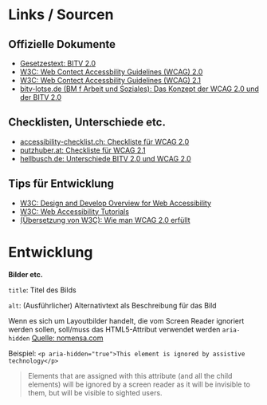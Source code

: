 
# Links / Sourcen

## Offizielle Dokumente
* [Gesetzestext: BITV 2.0](https://www.gesetze-im-internet.de/bitv_2_0/BJNR184300011.html)
* [W3C: Web Contect Accessbility Guidelines (WCAG) 2.0](https://www.w3.org/TR/WCAG20/)
* [W3C: Web Contect Accessbility Guidelines (WCAG) 2.1](https://www.w3.org/TR/WCAG21/)
* [bitv-lotse.de (BM f Arbeit und Soziales): Das Konzept der WCAG 2.0 und der BITV 2.0](http://www.bitv-lotse.de/BL/DE/1_Einfuehrung/1_3_Konzept/1_3_konzept_node.html)

## Checklisten, Unterschiede etc.
* [accessibility-checklist.ch: Checkliste für WCAG 2.0](https://www.accessibility-checklist.ch/)
* [putzhuber.at: Checkliste für WCAG 2.1](https://www.putzhuber.at/wcag-2-1-a-checkliste/)
* [hellbusch.de: Unterschiede BITV 2.0 und WCAG 2.0](https://www.hellbusch.de/auf-zur-barrierefreien-version/)

## Tips für Entwicklung
* [W3C: Design and Develop Overview for Web Accessibility](https://www.w3.org/WAI/design-develop/)
* [W3C: Web Accessibility Tutorials](https://www.w3.org/WAI/tutorials/)
* [(Übersetzung von W3C): Wie man WCAG 2.0 erfüllt](https://www.einfach-fuer-alle.de/wcag2.0/uebersetzungen/How-to-Meet-WCAG-2.0/)

# Entwicklung

**Bilder etc.**

`title`: Titel des Bilds

`alt`: (Ausführlicher) Alternativtext als Beschreibung für das Bild

Wenn es sich um Layoutbilder handelt, die vom Screen Reader ignoriert werden sollen, soll/muss das HTML5-Attribut verwendet werden
`aria-hidden` [Quelle: nomensa.com](https://www.nomensa.com/blog/2017/how-improve-web-accessibility-hiding-elements)

Beispiel: `<p aria-hidden="true">This element is ignored by assistive technology</p>`

> Elements that are assigned with this attribute (and all the child elements) will be ignored by a screen reader as it will be invisible to them, but will be visible to sighted users. 




